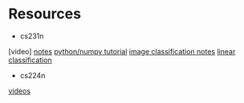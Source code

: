 # Resources

* cs231n

[video]
[notes](http://cs231n.github.io/)
[python/numpy tutorial](http://cs231n.github.io/python-numpy-tutorial)
[image classification notes](http://cs231n.github.io/classification)
[linear classification](http://cs231n.github.io/linear-classify)

* cs224n

[videos](https://www.youtube.com/watch?v=OQQ-W_63UgQ&list=PL3FW7Lu3i5Jsnh1rnUwq_TcylNr7EkRse6)




